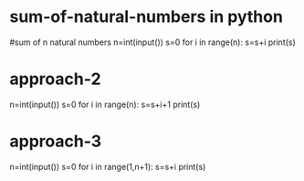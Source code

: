 # sum-of-natural-numbers in python
#sum of n natural numbers
n=int(input())
s=0
for i in range(n):
  s=s+i
print(s)

# approach-2
n=int(input())
s=0
for i in range(n):
  s=s+i+1
print(s)

# approach-3
n=int(input())
s=0
for i in range(1,n+1):
  s=s+i
print(s)

